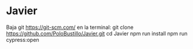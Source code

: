 # Javier

Baja git https://git-scm.com/
en la terminal:
git clone https://github.com/PoloBustillo/Javier.git
cd Javier
npm run install
npm run cypress:open

